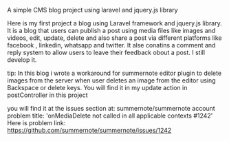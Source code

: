 A simple CMS blog project using laravel and jquery.js library

Here is my first project a blog using Laravel framework and jquery.js library. It is a blog that users can publish a post using media files like images and videos, edit, update, delete and also share a post via different platforms like facebook , linkedin, whatsapp and twitter. It alse conatins a comment and reply system to allow users to leave their feedback obout a post. I still develop it.

tip: In this blog i wrote a workaround for summernote editor plugin to delete images from the server
when user deletes an image from the editor using Backspace or delete keys. You will find it in my update action in postController in this project

you will find it at the issues section at:  summernote/summernote account 
problem title:  'onMediaDelete not called in all applicable contexts #1242'
Here is problem link: https://github.com/summernote/summernote/issues/1242

